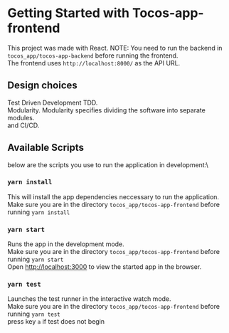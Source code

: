 # Getting Started with Tocos-app-frontend

This project was made with React.
NOTE: You need to run the backend in `tocos_app/tocos-app-backend` before running the frontend.\
The frontend uses `http://localhost:8000/` as the API URL.

## Design choices

Test Driven Development TDD.\
Modularity. Modularity specifies dividing the software into separate modules.\
and CI/CD.

## Available Scripts

below are the scripts you use to run the application in development:\

### `yarn install`

This will install the app dependencies neccessary to run the application.\
Make sure you are in the directory `tocos_app/tocos-app-frontend` before running `yarn install`

### `yarn start`

Runs the app in the development mode.\
Make sure you are in the directory `tocos_app/tocos-app-frontend` before running `yarn start`\
Open [http://localhost:3000](http://localhost:3000) to view the started app in the browser.

### `yarn test`

Launches the test runner in the interactive watch mode.\
Make sure you are in the directory `tocos_app/tocos-app-frontend` before running `yarn test`\
press key `a` if test does not begin

